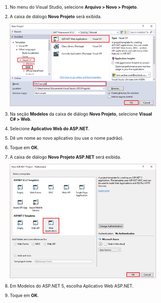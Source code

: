 1. No menu do Visual Studio, selecione **Arquivo > Novo > Projeto**.

1. A caixa de diálogo **Novo Projeto** será exibida.

	![Caixa de diálogo Novo Projeto](./media/create-aspnet5-app/create-web-app.png)

1. Na seção **Modelos** da caixa de diálogo **Novo Projeto**, selecione **Visual C# > Web**.

1. Selecione **Aplicativo Web do ASP.NET**.

1. Dê um nome ao novo aplicativo (ou use o nome padrão).

1. Toque em **OK**.

1. A caixa de diálogo **Novo Projeto ASP.NET** será exibida.

	![Caixa de diálogo Novo Projeto ASP.NET](./media/create-aspnet5-app/choose-template.png)

1. Em Modelos do ASP.NET 5, escolha Aplicativo Web ASP.NET.

1. Toque em **OK**.

<!---HONumber=AcomDC_0330_2016-->
